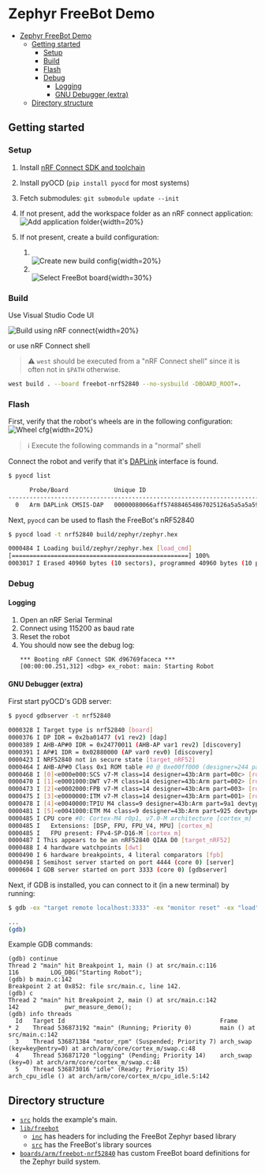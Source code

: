 # Zephyr FreeBot Demo

- [Zephyr FreeBot Demo](#zephyr-freebot-demo)
  - [Getting started](#getting-started)
    - [Setup](#setup)
    - [Build](#build)
    - [Flash](#flash)
    - [Debug](#debug)
      - [Logging](#logging)
      - [GNU Debugger (extra)](#gnu-debugger-extra)
  - [Directory structure](#directory-structure)


## Getting started

### Setup

1. Install [nRF Connect SDK and toolchain](https://academy.nordicsemi.com/courses/nrf-connect-sdk-fundamentals/lessons/lesson-1-nrf-connect-sdk-introduction/topic/exercise-1-1/)

2. Install pyOCD (`pip install pyocd` for most systems)

3. Fetch submodules: `git submodule update --init`

4. If not present, add the workspace folder as an nRF connect application:
   <br>![Add application folder](doc/nrfc_add_app.png){width=20%}

5. If not present, create a build configuration:
   1. <br>![Create new build config](doc/nrfc_new_build_cfg.png){width=20%}
   2. <br>![Select FreeBot board](doc/freebot_build_cfg.png){width=30%}

### Build

Use Visual Studio Code UI

![Build using nRF connect](doc/nrfc_build.png){width=20%}

or use nRF Connect shell

> :warning: `west` should be executed from a "nRF Connect shell" since it is often not in `$PATH` otherwise.

```sh
west build . --board freebot-nrf52840 --no-sysbuild -DBOARD_ROOT=.
```

### Flash

First, verify that the robot's wheels are in the following configuration:
<br> ![Wheel cfg](doc/freebot_wheel_cfg.svg){width=20%}

> :information_source: Execute the following commands in a "normal" shell

Connect the robot and verify that it's [DAPLink](https://github.com/ARMmbed/DAPLink) interface is found.

```sh
$ pyocd list

      Probe/Board             Unique ID                                          Target  
-----------------------------------------------------------------------------------------
  0   Arm DAPLink CMSIS-DAP   00000080066aff574884654867025126a5a5a5a597969908   n/a 
```

Next, `pyocd` can be used to flash the FreeBot's nRF52840

```sh
$ pyocd load -t nrf52840 build/zephyr/zephyr.hex

0000484 I Loading build/zephyr/zephyr.hex [load_cmd]
[==================================================] 100%
0003017 I Erased 40960 bytes (10 sectors), programmed 40960 bytes (10 pages), skipped 0 bytes (0 pages) at 15.86 kB/s [loader]

```

### Debug

#### Logging

1. Open an nRF Serial Terminal
2. Connect using 115200 as baud rate
3. Reset the robot
4. You should now see the debug log:
   ```log
   *** Booting nRF Connect SDK d96769faceca ***
   [00:00:00.251,312] <dbg> ex_robot: main: Starting Robot
   ```

#### GNU Debugger (extra)

First start pyOCD's GDB server:
```sh
$ pyocd gdbserver -t nrf52840

0000328 I Target type is nrf52840 [board]
0000376 I DP IDR = 0x2ba01477 (v1 rev2) [dap]
0000389 I AHB-AP#0 IDR = 0x24770011 (AHB-AP var1 rev2) [discovery]
0000391 I AP#1 IDR = 0x02880000 (AP var0 rev0) [discovery]
0000423 I NRF52840 not in secure state [target_nRF52]
0000464 I AHB-AP#0 Class 0x1 ROM table #0 @ 0xe00ff000 (designer=244 part=008) [rom_table]
0000468 I [0]<e000e000:SCS v7-M class=14 designer=43b:Arm part=00c> [rom_table]
0000470 I [1]<e0001000:DWT v7-M class=14 designer=43b:Arm part=002> [rom_table]
0000473 I [2]<e0002000:FPB v7-M class=14 designer=43b:Arm part=003> [rom_table]
0000475 I [3]<e0000000:ITM v7-M class=14 designer=43b:Arm part=001> [rom_table]
0000478 I [4]<e0040000:TPIU M4 class=9 designer=43b:Arm part=9a1 devtype=11 archid=0000 devid=ca1:0:0> [rom_table]
0000481 I [5]<e0041000:ETM M4 class=9 designer=43b:Arm part=925 devtype=13 archid=0000 devid=0:0:0> [rom_table]
0000485 I CPU core #0: Cortex-M4 r0p1, v7.0-M architecture [cortex_m]
0000485 I   Extensions: [DSP, FPU, FPU_V4, MPU] [cortex_m]
0000485 I   FPU present: FPv4-SP-D16-M [cortex_m]
0000487 I This appears to be an nRF52840 QIAA D0 [target_nRF52]
0000488 I 4 hardware watchpoints [dwt]
0000490 I 6 hardware breakpoints, 4 literal comparators [fpb]
0000498 I Semihost server started on port 4444 (core 0) [server]
0000604 I GDB server started on port 3333 (core 0) [gdbserver]
```

Next, if GDB is installed, you can connect to it (in a new terminal) by running:
```sh
$ gdb -ex "target remote localhost:3333" -ex "monitor reset" -ex "load" -ex "break main" build/zephyr/zephyr.elf

...
(gdb)
```

Example GDB commands:
```
(gdb) continue
Thread 2 "main" hit Breakpoint 1, main () at src/main.c:116
116         LOG_DBG("Starting Robot");
(gdb) b main.c:142
Breakpoint 2 at 0x852: file src/main.c, line 142.
(gdb) c
Thread 2 "main" hit Breakpoint 2, main () at src/main.c:142
142             pwr_measure_demo();
(gdb) info threads
  Id   Target Id                                            Frame 
* 2    Thread 536873192 "main" (Running; Priority 0)        main () at src/main.c:142
  3    Thread 536871384 "motor_rpm" (Suspended; Priority 7) arch_swap (key=key@entry=0) at arch/arm/core/cortex_m/swap.c:48
  4    Thread 536871720 "logging" (Pending; Priority 14)    arch_swap (key=0) at arch/arm/core/cortex_m/swap.c:48
  5    Thread 536873016 "idle" (Ready; Priority 15)         arch_cpu_idle () at arch/arm/core/cortex_m/cpu_idle.S:142
```

## Directory structure

- [`src`](./src) holds the example's main.
- [`lib/freebot`](./lib/freebot)
  - [`inc`](./lib/freebot/inc/) has headers for including the FreeBot Zephyr based library
  - [`src`](./lib/freebot/src/) has the FreeBot's library sources
- [`boards/arm/freebot-nrf52840`](./boards/arm/freebot-nrf52840) has custom FreeBot board definitions for the Zephyr build system.
